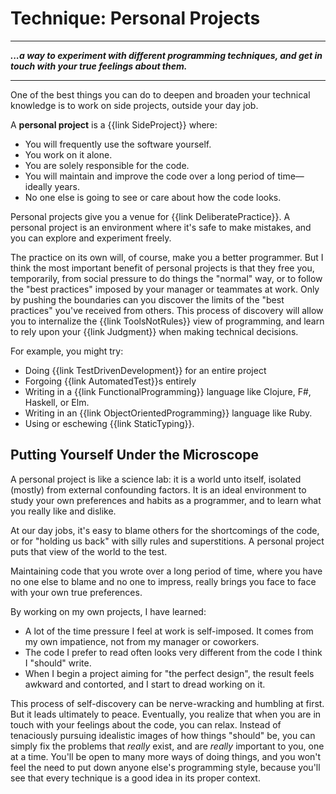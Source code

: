 # Technique: Personal Projects

---

***...a way to experiment with different programming techniques, and get in touch with your true feelings about them.***

---

One of the best things you can do to deepen and broaden your technical knowledge is to work on side projects, outside your day job.

A **personal project** is a {{link SideProject}} where:

- You will frequently use the software yourself.
- You work on it alone.
- You are solely responsible for the code.
- You will maintain and improve the code over a long period of time—ideally years.
- No one else is going to see or care about how the code looks.

Personal projects give you a venue for {{link DeliberatePractice}}. A personal project is an environment where it's safe to make mistakes, and you can explore and experiment freely.

The practice on its own will, of course, make you a better programmer. But I think the most important benefit of personal projects is that they free you, temporarily, from social pressure to do things the "normal" way, or to follow the "best practices" imposed by your manager or teammates at work. Only by pushing the boundaries can you discover the limits of the "best practices" you've received from others. This process of discovery will allow you to internalize the {{link ToolsNotRules}} view of programming, and learn to rely upon your {{link Judgment}} when making technical decisions.

For example, you might try:

- Doing {{link TestDrivenDevelopment}} for an entire project
- Forgoing {{link AutomatedTest}}s entirely
- Writing in a {{link FunctionalProgramming}} language like Clojure, F#, Haskell, or Elm.
- Writing in an {{link ObjectOrientedProgramming}} language like Ruby.
- Using or eschewing {{link StaticTyping}}.

## Putting Yourself Under the Microscope

A personal project is like a science lab: it is a world unto itself, isolated (mostly) from external confounding factors. It is an ideal environment to study your own preferences and habits as a programmer, and to learn what you really like and dislike.

At our day jobs, it's easy to blame others for the shortcomings of the code, or for "holding us back" with silly rules and superstitions. A personal project puts that view of the world to the test.

Maintaining code that you wrote over a long period of time, where you have no one else to blame and no one to impress, really brings you face to face with your own true preferences.

By working on my own projects, I have learned:

- A lot of the time pressure I feel at work is self-imposed. It comes from my own impatience, not from my manager or coworkers.
- The code I prefer to read often looks very different from the code I think I "should" write.
- When I begin a project aiming for "the perfect design", the result feels awkward and contorted, and I start to dread working on it.

This process of self-discovery can be nerve-wracking and humbling at first. But it leads ultimately to peace. Eventually, you realize that when you are in touch with your feelings about the code, you can relax. Instead of tenaciously pursuing idealistic images of how things "should" be, you can simply fix the problems that _really_ exist, and are _really_ important to you, one at a time. You'll be open to many more ways of doing things, and you won't feel the need to put down anyone else's programming style, because you'll see that every technique is a good idea in its proper context.

<!--

They put you in touch with how you really feel about different programming styles and techniques.

This second purpose is not often recognized. But it is vitally important.

Maintaining code that you wrote over a long period of time, where you have no one else to blame and no one to impress, really brings you face to face with your own true preferences. By working on my own projects, I have learned:

- A lot of the time pressure I feel at work is self-imposed. It comes from my own impatience, not from my manager or coworkers.
- The code I prefer to read often looks very different from the code I think I "should" write.
- When I begin a project aiming for "the perfect design", the result feels awkward and contorted, and I start to dread working on it.

This process of self-discovery is frustrating and humbling at first. But it leads ultimately to peace, because you eventually realize that when you are in touch with your feelings about the code, you can relax. Instead of tenaciously pursuing idealistic images of how things "should" be,
you can simply fix the problems that _really_ exist, and are _really_ important to you, one at a time. You'll be open to many more ways of doing things, and won't feel the need to put down anyone else's programming style,
because you'll see that everything is a good idea in its proper context.
